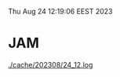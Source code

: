 Thu Aug 24 12:19:06 EEST 2023
# JAM
<a href='./cache/202308/24_12.log'>./cache/202308/24_12.log</a>
